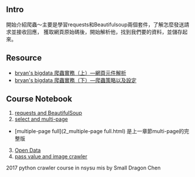 ## Intro
開始介紹爬蟲～主要是學習requests和Beautifulsoup兩個套件，了解怎麼發送請求並接收回應，
獲取網頁原始碼後，開始解析他，找到我們要的資料，並儲存起來。

## Resource
 - [bryan's bigdata 爬蟲實務（上）—網頁元件解析](http://blog.bryanbigdata.com/2014/12/python-crawler.html)
 - [bryan's bigdata 爬蟲實務（下）—爬蟲策略以及設定](http://blog.bryanbigdata.com/2014/12/python-crawler_29.html)


## Course Notebook
1. [requests and BeautifulSoup](1_requests+and+BeautifulSoup.html)
2. [select and multi-page](2_select+and+multi-page.html)
- [multiple-page full](2_multiple-page full.html) 是上一章節multi-page的完整版
3. [Open Data](3_open+data.html)
4. [pass value and image crawler](4_pass+value+and+omg+crawler.html)

<copyright>2017 python crawler course in nsysu mis by Small Dragon Chen</copyright>
